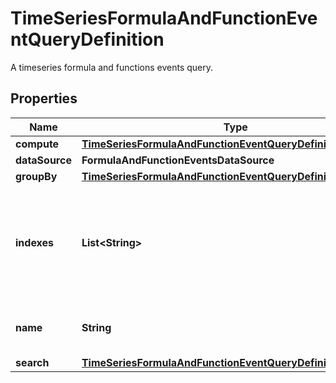 

# TimeSeriesFormulaAndFunctionEventQueryDefinition

A timeseries formula and functions events query.
## Properties

Name | Type | Description | Notes
------------ | ------------- | ------------- | -------------
**compute** | [**TimeSeriesFormulaAndFunctionEventQueryDefinitionCompute**](TimeSeriesFormulaAndFunctionEventQueryDefinitionCompute.md) |  | 
**dataSource** | **FormulaAndFunctionEventsDataSource** |  | 
**groupBy** | [**TimeSeriesFormulaAndFunctionEventQueryDefinitionGroupBy**](TimeSeriesFormulaAndFunctionEventQueryDefinitionGroupBy.md) |  |  [optional]
**indexes** | **List&lt;String&gt;** | An array of index names to query in the stream. Omit or use &#x60;[]&#x60; to query all indexes at once. |  [optional]
**name** | **String** | Name of the query for use in formulas. |  [optional]
**search** | [**TimeSeriesFormulaAndFunctionEventQueryDefinitionSearch**](TimeSeriesFormulaAndFunctionEventQueryDefinitionSearch.md) |  |  [optional]



